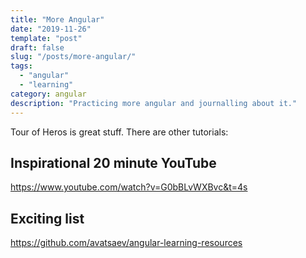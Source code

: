 ```yaml
---
title: "More Angular"
date: "2019-11-26"
template: "post"
draft: false
slug: "/posts/more-angular/"
tags:
  - "angular"
  - "learning"
category: angular
description: "Practicing more angular and journalling about it."
---
```


Tour of Heros is great stuff.   There are other tutorials:

## Inspirational 20 minute YouTube

https://www.youtube.com/watch?v=G0bBLvWXBvc&t=4s 

## Exciting list

https://github.com/avatsaev/angular-learning-resources


